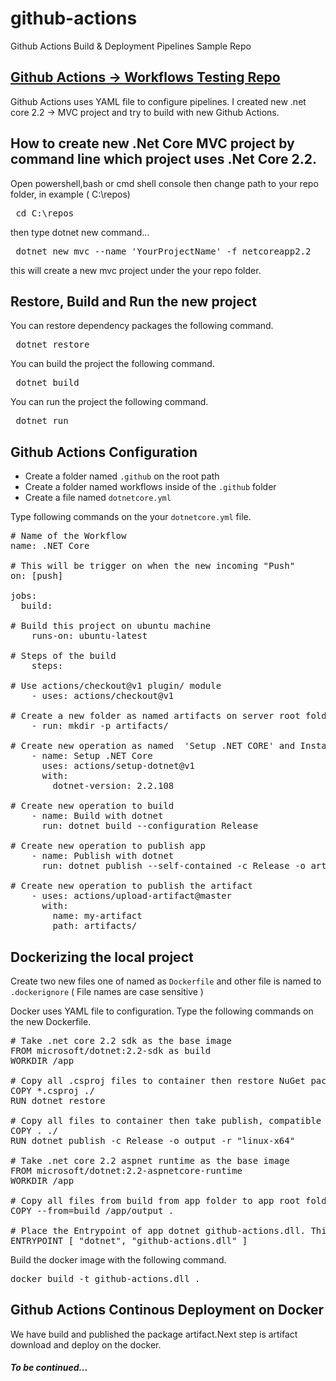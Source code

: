 # github-actions

Github Actions Build & Deployment Pipelines Sample Repo

## [Github Actions -> Workflows Testing Repo](./github-actions/.github/workflows/)

Github Actions uses YAML file to configure pipelines. I created new .net core 2.2 -> MVC project and try to build with new Github Actions.

## How to create new .Net Core MVC project by command line which project uses .Net Core 2.2.

Open powershell,bash or cmd shell console then change path to your repo folder, in example ( C:\repos)

<pre> cd C:\repos </pre>

then type dotnet new command...

<pre> dotnet new mvc --name 'YourProjectName' -f netcoreapp2.2 </pre>

this will create a new mvc project under the your repo folder. 

## Restore, Build and Run the new project 

You can restore dependency packages the following command.
<pre> dotnet restore </pre>
You can build the project the following command.
<pre> dotnet build </pre>
You can run the project the following command.
<pre> dotnet run </pre>

## Github Actions Configuration

* Create a folder named <code>.github</code> on the root path
* Create a folder named workflows inside of the <code>.github</code> folder
* Create a file named <code>dotnetcore.yml</code>

Type following commands on the your <code>dotnetcore.yml</code> file.

<pre>
# Name of the Workflow 
name: .NET Core

# This will be trigger on when the new incoming "Push"
on: [push]

jobs:
  build:

# Build this project on ubuntu machine
    runs-on: ubuntu-latest

# Steps of the build
    steps:

# Use actions/checkout@v1 plugin/ module    
    - uses: actions/checkout@v1

# Create a new folder as named artifacts on server root folder
    - run: mkdir -p artifacts/

# Create new operation as named  'Setup .NET CORE' and Install the .Net Core 2.2.108 on the ubuntu server
    - name: Setup .NET Core
      uses: actions/setup-dotnet@v1
      with:
        dotnet-version: 2.2.108

# Create new operation to build
    - name: Build with dotnet
      run: dotnet build --configuration Release

# Create new operation to publish app
    - name: Publish with dotnet
      run: dotnet publish --self-contained -c Release -o artifacts/output -r "linux-x64"

# Create new operation to publish the artifact 
    - uses: actions/upload-artifact@master
      with:
        name: my-artifact
        path: artifacts/
</pre>

## Dockerizing the local project

Create two new files one of named as <code>Dockerfile</code> and other file is named to <code>.dockerignore</code> ( File names are case sensitive )

Docker uses YAML file to configuration. Type the following commands on the new Dockerfile.

<pre>
# Take .net core 2.2 sdk as the base image
FROM microsoft/dotnet:2.2-sdk as build
WORKDIR /app

# Copy all .csproj files to container then restore NuGet packages.
COPY *.csproj ./
RUN dotnet restore

# Copy all files to container then take publish, compatible for 64 bit linux OS
COPY . ./
RUN dotnet publish -c Release -o output -r "linux-x64"

# Take .net core 2.2 aspnet runtime as the base image
FROM microsoft/dotnet:2.2-aspnetcore-runtime
WORKDIR /app

# Copy all files from build from app folder to app root folder.
COPY --from=build /app/output .

# Place the Entrypoint of app dotnet github-actions.dll. This command will be triggered on we run the container.
ENTRYPOINT [ "dotnet", "github-actions.dll" ]
</pre>

Build the docker image with the following command.
<pre>docker build -t github-actions.dll . </pre>

## Github Actions Continous Deployment on Docker

We have build and published the package artifact.Next step is artifact download and deploy on the docker.

##### To be continued...